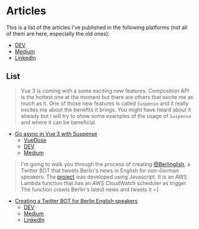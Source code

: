 # Articles

This is a list of the articles I've published in the following platforms (not all of them are here, especially the old ones):
- [DEV](https://dev.to/viniciuskneves/)
- [Medium](https://medium.com/@viniciuskneves)
- [LinkedIn](https://www.linkedin.com/in/viniciuskneves/detail/recent-activity/posts/)

## List

> Vue 3 is coming with a some exciting new features. Composition API is the hottest one at the moment but there are others that excite me as much as it.
> One of those new features is called `Suspense` and it really excites me about the benefits it brings. You might have heard about it already but I will try to show some examples of the usage of `Suspense` and where it can be beneficial.
- [Go async in Vue 3 with Suspense](./go-async-in-vue-3-with-suspense.md)
  - [VueDose](https://vuedose.tips/go-async-in-vue-3-with-suspense)
  - [DEV](https://dev.to/viniciuskneves/go-async-in-vue-3-with-suspense-4860)
  - [Medium](https://medium.com/@viniciuskneves/go-async-in-vue-3-with-suspense-a33bc0469be8)

> I'm going to walk you through the process of creating [@Berlinglish](https://twitter.com/Berlinglish), a Twitter BOT that tweets Berlin's news in English for non-German speakers.
The [project](https://github.com/viniciuskneves/berlinglish) was developed using Javascript. It is an AWS Lambda function that has an AWS CloudWatch scheduler as trigger. The function crawls Berlin's latest news and tweets it =]
- [Creating a Twitter BOT for Berlin English speakers](./creating-a-twitter-bot-for-berlin-english-speakers.md)
  - [DEV](https://dev.to/viniciuskneves/creating-a-twitter-bot-for-berlin-english-speakers-33p7)
  - [Medium](https://medium.com/@viniciuskneves/creating-a-twitter-bot-for-berlin-english-speakers-319eb4d1252e)
  - [LinkedIn](https://www.linkedin.com/pulse/creating-twitter-bot-berlin-english-speakers-vinicius-kiatkoski-neves/)
